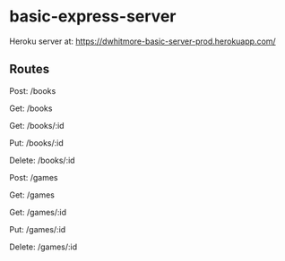 # basic-express-server

Heroku server at: https://dwhitmore-basic-server-prod.herokuapp.com/

## Routes

Post: /books

Get: /books

Get: /books/:id

Put: /books/:id

Delete: /books/:id

Post: /games

Get: /games

Get: /games/:id

Put: /games/:id

Delete: /games/:id
